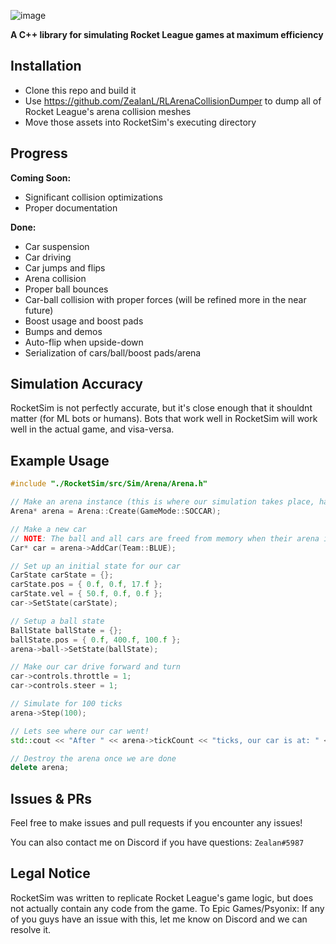 ![image](https://user-images.githubusercontent.com/36944229/219303954-7267bce1-b7c5-4f15-881c-b9545512e65b.png)

**A C++ library for simulating Rocket League games at maximum efficiency**

## Installation
- Clone this repo and build it
- Use https://github.com/ZealanL/RLArenaCollisionDumper to dump all of Rocket League's arena collision meshes
- Move those assets into RocketSim's executing directory

## Progress
**Coming Soon:**
- Significant collision optimizations
- Proper documentation

**Done:**
- Car suspension
- Car driving
- Car jumps and flips
- Arena collision
- Proper ball bounces
- Car-ball collision with proper forces (will be refined more in the near future)
- Boost usage and boost pads
- Bumps and demos
- Auto-flip when upside-down
- Serialization of cars/ball/boost pads/arena

## Simulation Accuracy
RocketSim is not perfectly accurate, but it's close enough that it shouldnt matter (for ML bots or humans).
Bots that work well in RocketSim will work well in the actual game, and visa-versa.

## Example Usage
```cpp
#include "./RocketSim/src/Sim/Arena/Arena.h"

// Make an arena instance (this is where our simulation takes place, has its own btDynamicsWorld instance)
Arena* arena = Arena::Create(GameMode::SOCCAR);

// Make a new car
// NOTE: The ball and all cars are freed from memory when their arena is deconstructed, you don't need to do it yourself
Car* car = arena->AddCar(Team::BLUE);

// Set up an initial state for our car
CarState carState = {};
carState.pos = { 0.f, 0.f, 17.f };
carState.vel = { 50.f, 0.f, 0.f };
car->SetState(carState);

// Setup a ball state
BallState ballState = {};
ballState.pos = { 0.f, 400.f, 100.f };
arena->ball->SetState(ballState);

// Make our car drive forward and turn
car->controls.throttle = 1;
car->controls.steer = 1;

// Simulate for 100 ticks
arena->Step(100);

// Lets see where our car went!
std::cout << "After " << arena->tickCount << "ticks, our car is at: " << car->GetState().pos << std::endl;

// Destroy the arena once we are done
delete arena;
```

## Issues & PRs
Feel free to make issues and pull requests if you encounter any issues!

You can also contact me on Discord if you have questions: `Zealan#5987`

## Legal Notice
RocketSim was written to replicate Rocket League's game logic, but does not actually contain any code from the game.
To Epic Games/Psyonix: If any of you guys have an issue with this, let me know on Discord and we can resolve it.
